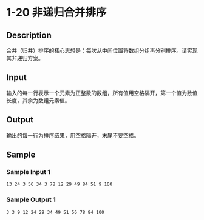 # 1-20 非递归合并排序

## Description

合并（归并）排序的核心思想是：每次从中间位置将数组分组再分别排序。请实现其非递归方案。

## Input

输入的每一行表示一个元素为正整数的数组，所有值用空格隔开，第一个值为数值长度，其余为数组元素值。

## Output

输出的每一行为排序结果，用空格隔开，末尾不要空格。

## Sample

### Sample Input 1

~~~
13 24 3 56 34 3 78 12 29 49 84 51 9 100
~~~

### Sample Output 1

~~~
3 3 9 12 24 29 34 49 51 56 78 84 100
~~~